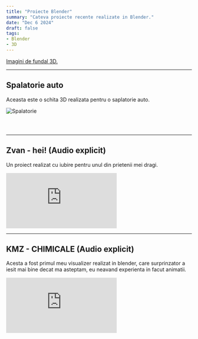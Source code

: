 ```yaml
---
title: "Proiecte Blender"
summary: "Cateva proiecte recente realizate in Blender."
date: "Dec 6 2024"
draft: false
tags:
- Blender
- 3D
---
```


<Body>
    <a href="/blog/wallpaper" class="group p-4 flex items-center border rounded-lg hover:bg-black/5 hover:dark:bg-white/10 border-black/15 dark:border-white/20 transition-colors duration-300 ease-in-out">
  <div class="w-full group-hover:text-black group-hover:dark:text-white">
    <div class="font-semibold text-xl text-center">
     Imagini de fundal 3D.
    </div>
  </div>
</a>

---

<h2>Spalatorie auto</h2>
<p>Aceasta este o schita 3D realizata pentru o saplatorie auto.</p>
<p> 
<div class="poza">
    <img src="https://i.imgur.com/DB3z19W.jpeg" alt="Spalatorie"></div></p>
    <div style="display: flex; justify-content: center; align-items: center; text-align: center;">
  <blockquote class="imgur-embed-pub" lang="en" data-id="tsyYFF0">
    <img href="https://imgur.com/tsyYFF0">
  </blockquote>
  <script async src="//s.imgur.com/min/embed.js" charset="utf-8"></script>
</div>
</body>

<body>

---

<h2>Zvan - hei! &#40;Audio explicit&#41;</h2>
<p>Un proiect realizat cu iubire pentru unul din prietenii mei dragi.</p>
<div class="video-container">
    <iframe src="https://www.youtube.com/embed/uMzaAS_xokg?si=ewg-bUc-4GizeZq1" frameborder="0" allow="accelerometer; autoplay; encrypted-media; gyroscope; picture-in-picture" allowfullscreen></iframe>
</div>

---

<h2>KMZ - CHIMICALE &#40;Audio explicit&#41;</h2>
<p>Acesta a fost primul meu visualizer realizat in blender, care surprinzator a iesit mai bine decat ma asteptam, eu neavand experienta in facut animatii.</p>
<div class="video-container">
    <iframe src="https://www.youtube.com/embed/6_wwCBVQAG8?si=YbH3HdX_hdtzUTVf" frameborder="0" allow="accelerometer; autoplay; encrypted-media; gyroscope; picture-in-picture" allowfullscreen></iframe>
</div>

<p></p>
<h2></h2>
<p></p>

</body>
